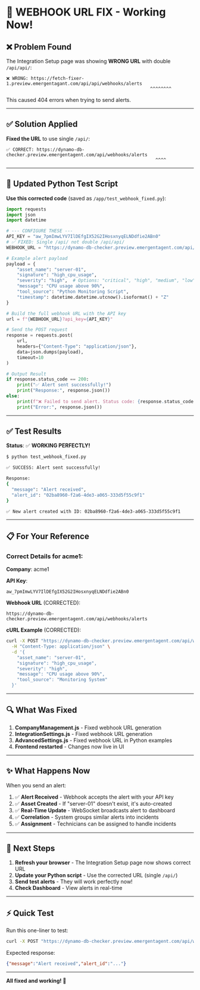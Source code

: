 # 🎉 WEBHOOK URL FIX - Working Now!

## ❌ Problem Found

The Integration Setup page was showing **WRONG URL** with double `/api/api/`:

```
❌ WRONG: https://fetch-fixer-1.preview.emergentagant.com/api/api/webhooks/alerts
                                                      ^^^^^^^^
```

This caused 404 errors when trying to send alerts.

---

## ✅ Solution Applied

**Fixed the URL** to use single `/api/`:

```
✅ CORRECT: https://dynamo-db-checker.preview.emergentagent.com/api/webhooks/alerts
                                                        ^^^^
```

---

## 📝 Updated Python Test Script

**Use this corrected code** (saved as `/app/test_webhook_fixed.py`):

```python
import requests
import json
import datetime

# --- CONFIGURE THESE ---
API_KEY = "aw_7pmImwLYV7IlDEfgIX52G2IHosxnyqELNDdfie2ABn0"
# ✅ FIXED: Single /api/ not double /api/api/
WEBHOOK_URL = "https://dynamo-db-checker.preview.emergentagent.com/api/webhooks/alerts"

# Example alert payload
payload = {
    "asset_name": "server-01",
    "signature": "high_cpu_usage",
    "severity": "high",  # Options: "critical", "high", "medium", "low"
    "message": "CPU usage above 90%",
    "tool_source": "Python Monitoring Script",
    "timestamp": datetime.datetime.utcnow().isoformat() + "Z"
}

# Build the full webhook URL with the API key
url = f"{WEBHOOK_URL}?api_key={API_KEY}"

# Send the POST request
response = requests.post(
    url,
    headers={"Content-Type": "application/json"},
    data=json.dumps(payload),
    timeout=10
)

# Output Result
if response.status_code == 200:
    print("✅ Alert sent successfully!")
    print("Response:", response.json())
else:
    print(f"❌ Failed to send alert. Status code: {response.status_code}")
    print("Error:", response.json())
```

---

## ✅ Test Results

**Status**: ✅ **WORKING PERFECTLY!**

```bash
$ python test_webhook_fixed.py

✅ SUCCESS: Alert sent successfully!

Response:
{
  "message": "Alert received",
  "alert_id": "02ba8960-f2a6-4de3-a065-333d5f55c9f1"
}

✅ New alert created with ID: 02ba8960-f2a6-4de3-a065-333d5f55c9f1
```

---

## 📋 For Your Reference

### Correct Details for acme1:

**Company**: acme1

**API Key**: 
```
aw_7pmImwLYV7IlDEfgIX52G2IHosxnyqELNDdfie2ABn0
```

**Webhook URL** (CORRECTED):
```
https://dynamo-db-checker.preview.emergentagent.com/api/webhooks/alerts
```

**cURL Example** (CORRECTED):
```bash
curl -X POST "https://dynamo-db-checker.preview.emergentagent.com/api/webhooks/alerts?api_key=aw_7pmImwLYV7IlDEfgIX52G2IHosxnyqELNDdfie2ABn0" \
  -H "Content-Type: application/json" \
  -d '{
    "asset_name": "server-01",
    "signature": "high_cpu_usage",
    "severity": "high",
    "message": "CPU usage above 90%",
    "tool_source": "Monitoring System"
  }'
```

---

## 🔍 What Was Fixed

1. **CompanyManagement.js** - Fixed webhook URL generation
2. **IntegrationSettings.js** - Fixed webhook URL generation  
3. **AdvancedSettings.js** - Fixed webhook URL in Python examples
4. **Frontend restarted** - Changes now live in UI

---

## ✨ What Happens Now

When you send an alert:

1. ✅ **Alert Received** - Webhook accepts the alert with your API key
2. ✅ **Asset Created** - If "server-01" doesn't exist, it's auto-created
3. ✅ **Real-Time Update** - WebSocket broadcasts alert to dashboard
4. ✅ **Correlation** - System groups similar alerts into incidents
5. ✅ **Assignment** - Technicians can be assigned to handle incidents

---

## 🎯 Next Steps

1. **Refresh your browser** - The Integration Setup page now shows correct URL
2. **Update your Python script** - Use the corrected URL (single `/api/`)
3. **Send test alerts** - They will work perfectly now!
4. **Check Dashboard** - View alerts in real-time

---

## ⚡ Quick Test

Run this one-liner to test:

```bash
curl -X POST "https://dynamo-db-checker.preview.emergentagent.com/api/webhooks/alerts?api_key=aw_7pmImwLYV7IlDEfgIX52G2IHosxnyqELNDdfie2ABn0" -H "Content-Type: application/json" -d '{"asset_name":"test-server","signature":"test_alert","severity":"high","message":"Test message","tool_source":"Manual Test"}'
```

Expected response:
```json
{"message":"Alert received","alert_id":"..."}
```

---

**All fixed and working! 🚀**
